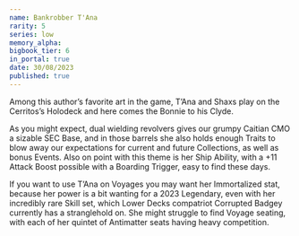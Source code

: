 ```yaml
---
name: Bankrobber T'Ana
rarity: 5
series: low
memory_alpha:
bigbook_tier: 6
in_portal: true
date: 30/08/2023
published: true
---
```


Among this author’s favorite art in the game, T’Ana and Shaxs play on the Cerritos’s Holodeck and here comes the Bonnie to his Clyde. 

As you might expect, dual wielding revolvers gives our grumpy Caitian CMO a sizable SEC Base, and in those barrels she also holds enough Traits to blow away our expectations for current and future Collections, as well as bonus Events. Also on point with this theme is her Ship Ability, with a +11 Attack Boost possible with a Boarding Trigger, easy to find these days. 

If you want to use T’Ana on Voyages you may want her Immortalized stat, because her power is a bit wanting for a 2023 Legendary, even with her incredibly rare Skill set, which Lower Decks compatriot Corrupted Badgey currently has a stranglehold on. She might struggle to find Voyage seating, with each of her quintet of Antimatter seats having heavy competition.

